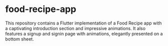 # food-recipe-app
This repository contains a Flutter implementation of a Food Recipe app with a captivating introduction section and impressive animations. It also features a signup and signin page with animations, elegantly presented on a bottom sheet.
